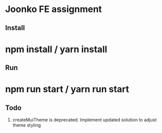 # Joonko FE assignment

## Install

# npm install / yarn install

## Run

# npm run start / yarn run start

## Todo

1. createMuiTheme is deprecated. Implement updated solution to adjust theme styling
